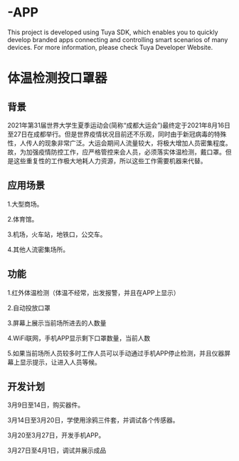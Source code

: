 # -APP
This project is developed using Tuya SDK, which enables you to quickly develop branded apps connecting and controlling smart scenarios of many devices. For more information, please check Tuya Developer Website.

# 体温检测投口罩器

## 背景

2021年第31届世界大学生夏季运动会(简称“成都大运会”)最终定于2021年8月16日至27日在成都举行。但是世界疫情状况目前还不乐观，同时由于新冠病毒的特殊性，人传人的现象非常广泛。大运会期间人流量较大，将极大增加人员密集程度。故，为加强疫情防控工作，应严格管控来会人员，必须落实体温检测，戴口罩。但是这些重复性的工作极大地耗人力资源，所以这些工作需要机器来代替。

## 应用场景

1.大型商场。

2.体育馆。

3.机场，火车站，地铁口，公交车。

4.其他人流密集场所。

## 功能

1.红外体温检测（体温不经常，出发报警，并且在APP上显示）

2.自动投放口罩

3.屏幕上展示当前场所进去的人数量

4.WiFi联网，手机APP显示剩下口罩数量，当前人数

5.如果当前场所人员较多时工作人员可以手动通过手机APP停止检测，并且仪器屏幕上显示提示，让进入人员等候。

## 开发计划

3月9日至14日，购买器件。

3月14日至3月20日，学使用涂鸦三件套，并调试各个传感器。

3月20至3月27日，开发手机APP。

3月27日至4月1日，调试并展示成品
